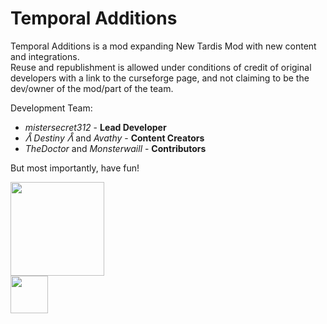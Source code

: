 # Temporal Additions
<p>Temporal Additions is a mod expanding New Tardis Mod with new content and integrations.<br>
Reuse and republishment is allowed under conditions of credit of original developers with a link to the curseforge page, and not claiming to be the dev/owner of the mod/part of the team.<p/>

Development Team:<br>
* <i>mistersecret312</i> - <b>Lead Developer</b><br>
* <i>ᐰ Destiny ᐰ</i> and <i>Avathy</i> - <b>Content Creators</b><br>
* <i>TheDoctor</i> and <i>Monsterwaill</i> - <b>Contributors</b>

But most importantly, have fun!

<a href="https://discord.gg/xdPBseQWKK"><img src="https://cdn.discordapp.com/attachments/927582814042488913/1092827526654595152/join-discord-png-10.png" width="150px"></img></a></br>
<a href="https://www.curseforge.com/minecraft/mc-mods/t-additions"><img src="https://cdn.discordapp.com/attachments/927582814042488913/1092829755188981831/curseforge-icon.webp" width="60px"></img></a>
